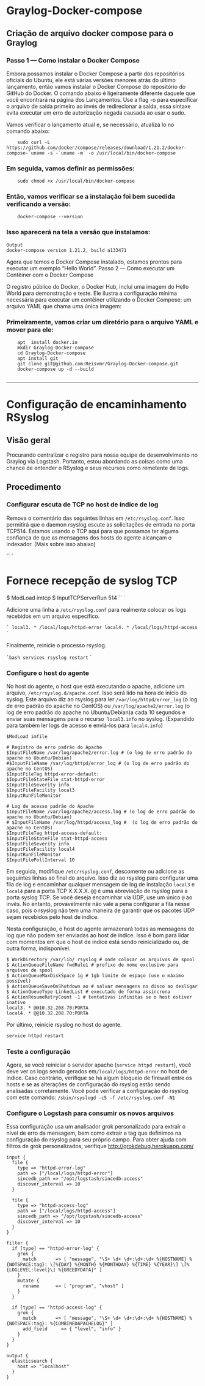 # Graylog-Docker-compose
Criação de arquivo docker compose para o Graylog
-----

### Passo 1 — Como instalar o Docker Compose

Embora possamos instalar o Docker Compose a partir dos repositórios oficiais do Ubuntu, ele está várias versões menores atrás do último lançamento, então vamos instalar o Docker Compose do repositório do GitHub do Docker. O comando abaixo é ligeiramente diferente daquele que você encontrará na página dos Lançamentos. Use a flag -o para especificar o arquivo de saída primeiro ao invés de redirecionar a saída, essa sintaxe evita executar um erro de autorização negada causada ao usar o sudo.

Vamos verificar o lançamento atual e, se necessário, atualizá lo no comando abaixo:
```
    sudo curl -L https://github.com/docker/compose/releases/download/1.21.2/docker-compose-`uname -s`-`uname -m` -o /usr/local/bin/docker-compose
```
### Em seguida, vamos definir as permissões:
```
    sudo chmod +x /usr/local/bin/docker-compose
```
### Então, vamos verificar se a instalação foi bem sucedida verificando a versão:
```
    docker-compose --version
```
### Isso aparecerá na tela a versão que instalamos:

```
Output
docker-compose version 1.21.2, build a133471
```
Agora que temos o Docker Compose instalado, estamos prontos para executar um exemplo “Hello World”.
Passo 2 — Como executar um Contêiner com o Docker Compose

O registro público do Docker, o Docker Hub, inclui uma imagem do Hello World para demonstração e teste. Ele ilustra a configuração mínima necessária para executar um contêiner utilizando o Docker Compose: um arquivo YAML que chama uma única imagem:

### Primeiramente, vamos criar um diretório para o arquivo YAML e mover para ele:
```
    apt  install docker.io
    mkdir Graylog-Docker-compose
    cd Graylog-Docker-compose
    apt install git 
    git clone git@github.com:Reisvmr/Graylog-Docker-compose.git
    docker-compose up -d --build
    
```
-----------------
# Configuração de encaminhamento RSyslog

## Visão geral
 Procurando centralizar o registro para nossa equipe de desenvolvimento no Graylog via Logstash. 
 Portanto, estou abordando as coisas como uma chance de entender o RSyslog e seus recursos como remetente de logs.

## Procedimento

### Configurar escuta de TCP no host de índice de log

Remova o comentário das seguintes linhas em `/etc/rsyslog.conf`. Isso permitirá que o daemon rsyslog escute as solicitações de entrada na porta TCP514. Estamos usando o TCP aqui para que possamos ter alguma confiança de que as mensagens dos hosts do agente alcançam o indexador. (Mais sobre isso abaixo)

`` `
# Fornece recepção de syslog TCP
$ ModLoad imtcp
$ InputTCPServerRun 514
`` `

Adicione uma linha a `/etc/rsyslog.conf` para realmente colocar os logs recebidos em um arquivo específico.

`` `
local3. * /local/logs/httpd-error
local4. * /local/logs/httpd-access
`` `

Finalmente, reinicie o processo rsyslog.

`` `bash
 services rsyslog restart
`` `

### Configure o host do agente

No host do agente, o host que está executando o apache, adicione um arquivo, `/etc/rsyslog.d/apache.conf`. Isso será lido na hora de início do syslog. Este arquivo diz ao rsyslog para ler `/var/log/httpd/error_log` (o log de erro padrão do apache no CentOS) ou `/var/log/apache2/error.log` (o log de erro padrão do apache no Ubuntu/Debian)a cada 10 segundos e enviar suas mensagens para o recurso` local3.info` no syslog. (Expandido para também ler logs de acesso e enviá-los para `local4.info`)


```
$ModLoad imfile

# Registro de erro padrão do Apache
$InputFileName /var/log/apache2/error.log # (o log de erro padrão do apache no Ubuntu/Debian)
#$InputFileName /var/log/httpd/error_log # (o log de erro padrão do apache no CentOS)
$InputFileTag httpd-error-default:
$InputFileStateFile stat-httpd-error
$InputFileSeverity info
$InputFileFacility local3
$InputRunFileMonitor

# Log de acesso padrão do Apache
$InputFileName /var/log/apache2/access.log # (o log de erro padrão do apache no Ubuntu/Debian)
# $InputFileName /var/log/httpd/access_log #  (o log de erro padrão do apache no CentOS)
$InputFileTag httpd-access-default:
$InputFileStateFile stat-httpd-access
$InputFileSeverity info
$InputFileFacility local4
$InputRunFileMonitor
$InputFilePollInterval 10

```

Em seguida, modifique `/etc/rsyslog.conf`, descomente ou adicione as seguintes linhas ao final do arquivo. Isso diz ao rsyslog para configurar uma fila de log e encaminhar qualquer mensagem de log de instalação `local3` e` local4` para a porta TCP X.X.X.X. `@@` é uma abreviação de rsyslog para a porta syslog TCP. Se você deseja encaminhar via UDP, use um único `@` ao invés. No entanto, provavelmente não vale a pena configurar a fila nesse caso, pois o rsyslog não tem uma maneira de garantir que os pacotes UDP sejam recebidos pelo host de índice.

Nesta configuração, o host do agente armazenará todas as mensagens de log que não podem ser enviadas ao host de índice. Isso é bom para lidar com momentos em que o host de índice está sendo reinicializado ou, de outra forma, indisponível.

```
$ WorkDirectory /var/lib/ rsyslog # onde colocar os arquivos de spool
$ ActionQueueFileName fwdRule1 # prefixo de nome exclusivo para arquivos de spool
$ ActionQueueMaxDiskSpace 1g # 1gb limite de espaço (use o máximo possível)
$ ActionQueueSaveOnShutdown ao # salvar mensagens no disco ao desligar
$ ActionQueueType LinkedList # executado de forma assíncrona
$ ActionResumeRetryCount -1 # tentativas infinitas se o host estiver inativo
local3. * @@10.32.208.70:PORTA
local4. * @@10.32.208.70:PORTA
```
Por último, reinicie rsyslog no host do agente.

```bash
service httpd restart
```
### Teste a configuração

Agora, se você reiniciar o servidor apache (`service httpd restart`), você deve ver os logs sendo gerados em`/local/logs/httpd-error` no host de índice. Caso contrário, verifique se há algum bloqueio de firewall entre os hosts e se as alterações de configuração do rsyslog estão sendo analisadas corretamente. Você pode verificar a configuração do rsyslog com este comando: `/sbin/rsyslogd -c5 -f /etc/rsyslog.conf -N1`

### Configure o Logstash para consumir os novos arquivos

Essa configuração usa um analisador grok personalizado para extrair o nível de erro da mensagem, bem como extrair a tag que definimos na configuração do rsyslog para seu próprio campo. Para obter ajuda com filtros de grok personalizados, verifique http://grokdebug.herokuapp.com/

```
input {
  file {
    type => "httpd-error-log"
    path => ["/local/logs/httpd-error"]
    sincedb_path => "/opt/logstash/sincedb-access"
    discover_interval => 10
  }

  file {
    type => "httpd-access-log"
    path => ["/local/logs/httpd-access"]
    sincedb_path => "/opt/logstash/sincedb-access"
    discover_interval => 10
  }
}

filter {
  if [type] == "httpd-error-log" {
    grok {
      match       => [ "message", "\S+ \d+ \d+:\d+:\d+ %{HOSTNAME} %{NOTSPACE:tag}: \[%{DAY} %{MONTH} %{MONTHDAY} %{TIME} %{YEAR}\] \[%{LOGLEVEL:level}\] %{GREEDYDATA}" ]
    }
    mutate {
      rename      => [ "program", "vhost" ]
    }
  }

  if [type] == "httpd-access-log" {
    grok {
      match       => [ "message", "\S+ \d+ \d+:\d+:\d+ %{HOSTNAME} %{NOTSPACE:tag}: %{COMBINEDAPACHELOG}" ]
      add_field		=> { "level", "info" }
    }
  }
}

output {
  elasticsearch {
    host => "localhost"
  }
}

```
